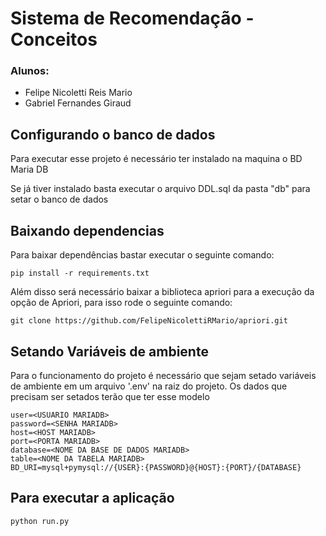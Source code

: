# Sistema de Recomendação - Conceitos

### Alunos:
- Felipe Nicoletti Reis Mario
- Gabriel Fernandes Giraud

## Configurando o banco de dados

Para executar esse projeto é necessário ter instalado na maquina o BD Maria DB

Se já tiver instalado basta executar o arquivo DDL.sql da pasta "db" para setar o banco de dados

## Baixando dependencias

Para baixar dependências bastar executar o seguinte comando:

```pip install -r requirements.txt```

Além disso será necessário baixar a biblioteca apriori para a execução da opção de Apriori, para isso rode o seguinte comando:

```git clone https://github.com/FelipeNicolettiRMario/apriori.git```

## Setando Variáveis de ambiente

Para o funcionamento do projeto é necessário que sejam setado
variáveis de ambiente em um arquivo '.env' na raiz do projeto.
Os dados que precisam ser setados terão que ter esse modelo

```
user=<USUARIO MARIADB>
password=<SENHA MARIADB>
host=<HOST MARIADB>
port=<PORTA MARIADB>
database=<NOME DA BASE DE DADOS MARIADB>
table=<NOME DA TABELA MARIADB>
BD_URI=mysql+pymysql://{USER}:{PASSWORD}@{HOST}:{PORT}/{DATABASE}
```

## Para executar a aplicação
```python run.py```

